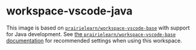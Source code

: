 # workspace-vscode-java

This image is based on [`prairielearn/workspace-vscode-base`](../vscode-base) with support for Java development. See [the `prairielearn/workspace-vscode-base` documentation](../vscode-base/README.md) for recommended settings when using this workspace.
